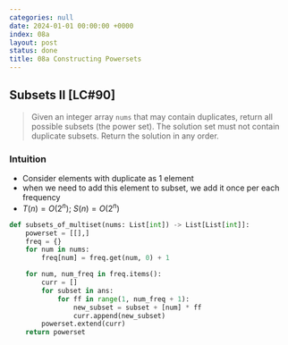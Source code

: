 ```yaml
---
categories: null
date: 2024-01-01 00:00:00 +0000
index: 08a
layout: post
status: done
title: 08a Constructing Powersets
---
```


## Subsets II [LC#90]
> Given an integer array `nums` that may contain duplicates, return all possible subsets (the power set). The solution set must not contain duplicate subsets. Return the solution in any order.

### Intuition
- Consider elements with duplicate as 1 element
- when we need to add this element to subset, we add it once per each frequency
- $T(n) = O(2^n)$; $S(n) = O(2^n)$

```python
def subsets_of_multiset(nums: List[int]) -> List[List[int]]:
    powerset = [[],]
    freq = {}
    for num in nums:
        freq[num] = freq.get(num, 0) + 1

    for num, num_freq in freq.items():
        curr = []
        for subset in ans:
            for ff in range(1, num_freq + 1):
                new_subset = subset + [num] * ff
                curr.append(new_subset)
        powerset.extend(curr)
    return powerset
```